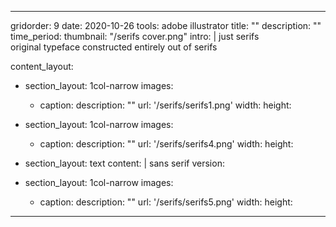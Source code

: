---

gridorder: 9
date: 2020-10-26
tools: adobe illustrator
title: ""
description: ""
time_period:
thumbnail: "/serifs cover.png"
intro: |
 just serifs <br>
 original typeface constructed entirely out of serifs

content_layout:
  - section_layout: 1col-narrow
    images:
      - caption:
        description: ""
        url: '/serifs/serifs1.png'
        width:
        height:
        
  - section_layout: 1col-narrow
    images:
      - caption:
        description: ""
        url: '/serifs/serifs4.png'
        width:
        height:

  - section_layout: text
    content: |
      sans serif version:

  - section_layout: 1col-narrow
    images:
      - caption:
        description: ""
        url: '/serifs/serifs5.png'
        width:
        height:

---